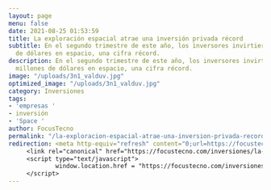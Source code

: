 ```yaml
---
layout: page
menu: false
date: 2021-08-25 01:53:59
title: La exploración espacial atrae una inversión privada récord
subtitle: En el segundo trimestre de este año, los inversores invirtieron 4.500 millones
  de dólares en espacio, una cifra récord.
description: En el segundo trimestre de este año, los inversores invirtieron 4.500
  millones de dólares en espacio, una cifra récord.
image: "/uploads/3n1_valduv.jpg"
optimized_image: "/uploads/3n1_valduv.jpg"
category: Inversiones
tags:
- 'empresas '
- inversión
- 'Space '
author: FocusTecno
permalink: "/la-exploracion-espacial-atrae-una-inversion-privada-record/"
redirection: <meta http-equiv="refresh" content="0;url=https://focustecno.com/inversiones/la-exploracion-espacial-atrae-una-inversion-privada-record/"/>
     <link rel="canonical" href="https://focustecno.com/inversiones/la-exploracion-espacial-atrae-una-inversion-privada-record/"/>
     <script type="text/javascript">
             window.location.href = "https://focustecno.com/inversiones/la-exploracion-espacial-atrae-una-inversion-privada-record/"
     </script>
---
```


